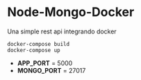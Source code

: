 # Node-Mongo-Docker
Una simple rest api integrando docker

```
docker-compose build
docker-compose up
```

* **APP_PORT** = 5000
* **MONGO_PORT** = 27017